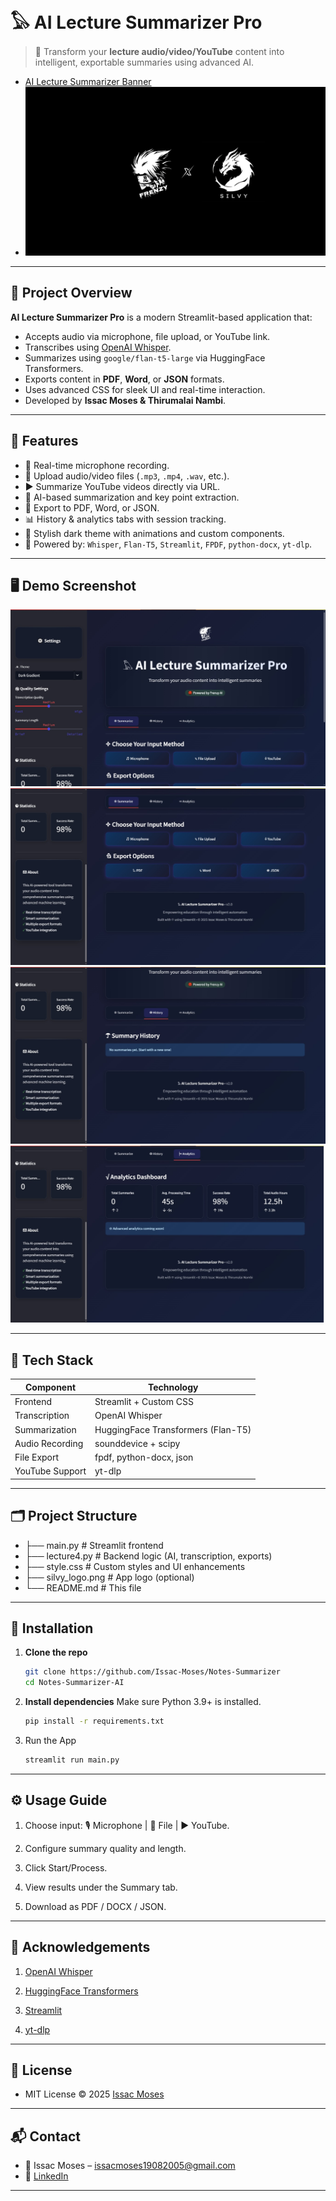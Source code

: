 # 𓅃 AI Lecture Summarizer Pro

> 🚀 Transform your **lecture audio/video/YouTube** content into intelligent, exportable summaries using advanced AI.

- [AI Lecture Summarizer Banner](https://github.com/Issac-Moses/Notes-Summarizer)
- ![Screenshot](screenshots/5.jpg)
---

## 📌 Project Overview

**AI Lecture Summarizer Pro** is a modern Streamlit-based application that:
- Accepts audio via microphone, file upload, or YouTube link.
- Transcribes using [OpenAI Whisper](https://github.com/openai/whisper).
- Summarizes using `google/flan-t5-large` via HuggingFace Transformers.
- Exports content in **PDF**, **Word**, or **JSON** formats.
- Uses advanced CSS for sleek UI and real-time interaction.
- Developed by **Issac Moses & Thirumalai Nambi**.

---

## 🌟 Features

- 🎤 Real-time microphone recording.
- 📁 Upload audio/video files (`.mp3`, `.mp4`, `.wav`, etc.).
- ▶️ Summarize YouTube videos directly via URL.
- 🧠 AI-based summarization and key point extraction.
- 📄 Export to PDF, Word, or JSON.
- 📊 History & analytics tabs with session tracking.
- 🌈 Stylish dark theme with animations and custom components.
- 🤖 Powered by: `Whisper`, `Flan-T5`, `Streamlit`, `FPDF`, `python-docx`, `yt-dlp`.

---

## 🖥️ Demo Screenshot

![Screenshot](screenshots/6.jpg)
![Screenshot](screenshots/2.jpg)
![Screenshot](screenshots/3.jpg)
![Screenshot](screenshots/4.jpg)

---

## 🧰 Tech Stack

| Component         | Technology                         |
|------------------|-------------------------------------|
| Frontend         | Streamlit + Custom CSS              |
| Transcription    | OpenAI Whisper                      |
| Summarization    | HuggingFace Transformers (Flan-T5)  |
| Audio Recording  | sounddevice + scipy                 |
| File Export      | fpdf, python-docx, json             |
| YouTube Support  | yt-dlp                              |

---

## 🗂️ Project Structure

- ├── main.py # Streamlit frontend
- ├── lecture4.py # Backend logic (AI, transcription, exports)
- ├── style.css # Custom styles and UI enhancements
- ├── silvy_logo.png # App logo (optional)
- └── README.md # This file

---
## 🔧 Installation

1. **Clone the repo**  
    ```bash
    git clone https://github.com/Issac-Moses/Notes-Summarizer
    cd Notes-Summarizer-AI
2. **Install dependencies**
   Make sure Python 3.9+ is installed.
    ```bash
    pip install -r requirements.txt
3. Run the App
   ```bash
   streamlit run main.py
---
## ⚙️ Usage Guide
1. Choose input: 🎙 Microphone | 📂 File | ▶️ YouTube.

2. Configure summary quality and length.

3. Click Start/Process.

4. View results under the Summary tab.

5. Download as PDF / DOCX / JSON.
---
## 🙌 Acknowledgements

1. [OpenAI Whisper](https://github.com/openai/whisper)

2. [HuggingFace Transformers](https://huggingface.co/transformers/)

3. [Streamlit](https://streamlit.io/)

4. [yt-dlp](https://github.com/yt-dlp/yt-dlp)
---
## 📜 License
- MIT License © 2025 [Issac Moses](https://github.com/Issac-Moses)
---
## 📬 Contact
- 📧 Issac Moses – issacmoses19082005@gmail.com
- 💼 [LinkedIn](https://www.linkedin.com/in/i%EF%BD%93%EF%BD%93-a-c-m-%E5%8F%A3%EF%BD%93%E3%83%A2%EF%BD%93-d-12837831b/)
---

